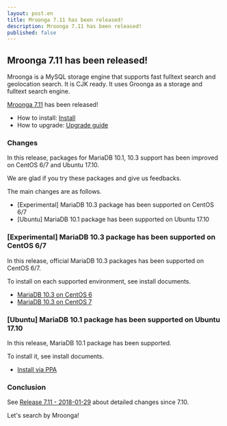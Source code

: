 ```yaml
---
layout: post.en
title: Mroonga 7.11 has been released!
description: Mroonga 7.11 has been released!
published: false
---
```


## Mroonga 7.11 has been released!

Mroonga is a MySQL storage engine that supports fast fulltext search
and geolocation search. It is CJK ready. It uses Groonga as a storage
and fulltext search engine.

[Mroonga 7.11](/docs/news.html#release-7.11) has been released!

* How to install: [Install](/docs/install.html)
* How to upgrade: [Upgrade guide](/docs/upgrade.html)

### Changes

In this release, packages for MariaDB 10.1, 10.3 support has been improved on CentOS 6/7 and Ubuntu 17.10.

We are glad if you try these packages and give us feedbacks.

The main changes are as follows.

* [Experimental] MariaDB 10.3 package has been supported on CentOS 6/7
* [Ubuntu] MariaDB 10.1 package has been supported on Ubuntu 17.10

### [Experimental] MariaDB 10.3 package has been supported on CentOS 6/7

In this release, official MariaDB 10.3 packages has been supported on CentOS 6/7.

To install on each supported environment, see install documents.

* [MariaDB 10.3 on CentOS 6](/docs/install/centos.html#centos-6-with-mariadb-10-3-package)
* [MariaDB 10.3 on CentOS 7](/docs/install/centos.html#centos-7-with-mariadb-10-3-package)

### [Ubuntu] MariaDB 10.1 package has been supported on Ubuntu 17.10

In this release, MariaDB 10.1 package has been supported.

To install it, see install documents.

* [Install via PPA](/docs/install/ubuntu.html)

### Conclusion

See [Release 7.11 - 2018-01-29](/docs/news.html#release-7.11) about detailed changes since 7.10.

Let's search by Mroonga!
